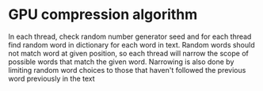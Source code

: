 # GPU compression algorithm
In each thread, check random number generator seed and for each thread find random word in dictionary for each word in text. Random words should not match word at given position, so each thread will narrow the scope of possible words that match the given word. Narrowing is also done by limiting random word choices to those that haven't followed the previous word previously in the text
